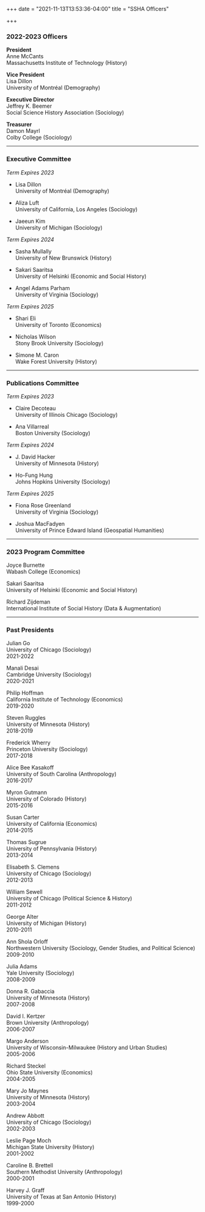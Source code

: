 +++
date = "2021-11-13T13:53:36-04:00"
title = "SSHA Officers"

+++

### 2022-2023 Officers

**President**  
Anne McCants  
Massachusetts Institute of Technology (History)

**Vice President**  
Lisa Dillon  
University of Montréal (Demography)

**Executive Director**  
Jeffrey K. Beemer  
Social Science History Association (Sociology)  

**Treasurer**  
Damon Mayrl  
Colby College (Sociology)  

----

### Executive Committee

 *Term Expires 2023*

- Lisa Dillon  
University of Montréal (Demography)  

- Aliza Luft  
University of California, Los Angeles (Sociology)  

- Jaeeun Kim  
 University of Michigan (Sociology)  

 *Term Expires 2024*

- Sasha Mullally  
University of New Brunswick (History)  

- Sakari Saaritsa  
University of Helsinki (Economic and Social History)  

- Angel Adams Parham  
University of Virginia (Sociology)  

*Term Expires 2025*

- Shari Eli  
University of Toronto (Economics)  

- Nicholas Wilson  
Stony Brook University (Sociology)  

- Simone M. Caron  
Wake Forest University (History)


----

### Publications Committee  

*Term Expires 2023*  

- Claire Decoteau  
University of Illinois Chicago (Sociology)  

- Ana Villarreal  
Boston University (Sociology)

*Term Expires 2024*  

- J. David Hacker  
University of Minnesota (History)  

- Ho-Fung Hung   
Johns Hopkins University (Sociology)  

*Term Expires 2025* 

- Fiona Rose Greenland  
University of Virginia (Sociology)  

- Joshua MacFadyen  
University of Prince Edward Island (Geospatial Humanities)

----

### 2023 Program Committee

Joyce Burnette  
Wabash College (Economics)

Sakari Saaritsa  
University of Helsinki (Economic and Social History)

Richard Zijdeman  
International Institute of Social History  (Data & Augmentation)

----

### Past Presidents

Julian Go  
University of Chicago (Sociology)  
2021-2022  

Manali Desai  
Cambridge University (Sociology)  
2020-2021

Philip Hoffman  
California Institute of Technology (Economics)  
2019-2020

Steven Ruggles  
University of Minnesota (History)  
2018-2019

Frederick Wherry  
Princeton University (Sociology)  
2017-2018  

Alice Bee Kasakoff  
University of South Carolina (Anthropology)  
2016-2017  

Myron Gutmann  
University of Colorado (History)  
2015-2016  

Susan Carter  
University of California (Economics)  
2014-2015  

Thomas Sugrue  
University of Pennsylvania (History)  
2013-2014  

Elisabeth S. Clemens  
University of Chicago (Sociology)  
2012-2013  

William Sewell  
University of Chicago (Political Science & History)  
2011-2012  

George Alter  
University of Michigan (History)  
2010-2011  

Ann Shola Orloff  
Northwestern University (Sociology, Gender Studies, and Political Science)  
2009-2010  

Julia Adams  
Yale University (Sociology)  
2008-2009  

Donna R. Gabaccia  
University of Minnesota (History)  
2007-2008  

David I. Kertzer  
Brown University (Anthropology)  
2006-2007  

Margo Anderson  
University of Wisconsin-Milwaukee (History and Urban Studies)   
2005-2006

Richard Steckel  
Ohio State University (Economics)  
2004-2005

Mary Jo Maynes  
University of Minnesota (History)  
2003-2004  

Andrew Abbott  
University of Chicago (Sociology)  
2002-2003  

Leslie Page Moch  
Michigan State University (History)  
2001-2002  

Caroline B. Brettell  
Southern Methodist University (Anthropology)  
2000-2001  

Harvey J. Graff  
University of Texas at San Antonio (History)  
1999-2000  
